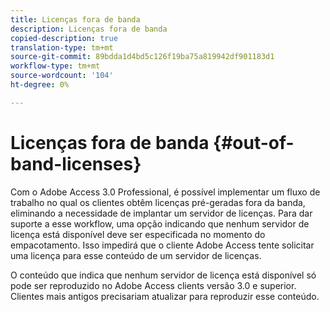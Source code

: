 ```yaml
---
title: Licenças fora de banda
description: Licenças fora de banda
copied-description: true
translation-type: tm+mt
source-git-commit: 89bdda1d4bd5c126f19ba75a819942df901183d1
workflow-type: tm+mt
source-wordcount: '104'
ht-degree: 0%

---
```



# Licenças fora de banda {#out-of-band-licenses}

Com o Adobe Access 3.0 Professional, é possível implementar um fluxo de trabalho no qual os clientes obtêm licenças pré-geradas fora da banda, eliminando a necessidade de implantar um servidor de licenças. Para dar suporte a esse workflow, uma opção indicando que nenhum servidor de licença está disponível deve ser especificada no momento do empacotamento. Isso impedirá que o cliente Adobe Access tente solicitar uma licença para esse conteúdo de um servidor de licenças.

O conteúdo que indica que nenhum servidor de licença está disponível só pode ser reproduzido no Adobe Access clients versão 3.0 e superior. Clientes mais antigos precisariam atualizar para reproduzir esse conteúdo.
